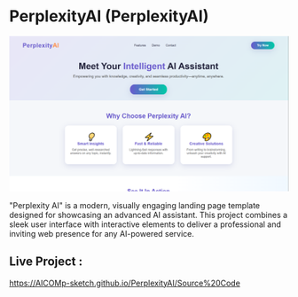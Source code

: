 # PerplexityAI (PerplexityAI) 

![My Screenshot](Images/Image1.png)

"Perplexity AI" is a modern, visually engaging landing page template designed for showcasing an advanced AI assistant. This project combines a sleek user interface with interactive elements to deliver a professional and inviting web presence for any AI-powered service.

## Live Project :  
https://AICOMp-sketch.github.io/PerplexityAI/Source%20Code
